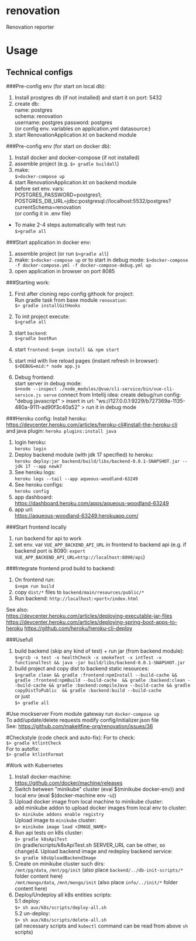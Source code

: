 # renovation
Renovation reporter

# Usage #


Technical configs
-----
###Pre-config env (for start on local db):
1. Install prostgres db (if not installed) and start it on port: 5432
2. create db:  
   name: postgres  
   schema: renovation  
   username: postgres
   password: postgres  
   (or config env. variables on application.yml datasource:)
3. start RenovationApplication.kt on backend module

###Pre-config env (for start on docker db):
1. Install docker and docker-compose (if not installed)  
2. assemble project (e.g. `$> gradle buildall`)
3. make:  
`$>docker-compose up`
4. start RenovationApplication.kt on backend module  
  before set env. vars:  
  POSTGRES_PASSWORD=postgres1;  
  POSTGRES_DB_URL=jdbc:postgresql://localhost:5532/postgres?currentSchema=renovation  
  (or config it in .env file)
* To make 2-4 steps automatically with test run:  
`$>gradle all`

###Start application in docker env:
1. assemble project (or run `$>gradle all`)
2. make: `$>docker-compose up`
   or to start in debug mode:
   `$>docker-compose -f docker-compose.yml -f docker-compose-debug.yml up` 
3. open application in browser on port 8085

###Starting work:
1. First after cloning repo config githook for project:  
   Run gradle task from base module `renovation`:  
   `$> gradle installGitHooks`

2. To init project execute:  
   `$>gradle all`
3. start `backend`:  
   `$>gradle bootRun`
4. start `frontend`:
   `$>npm install && npm start`
5. start mid with live reload pages (instant refresh in browser):  
   `$>DEBUG=mid:* node app.js`
6. Debug frontend:  
   start server in debug mode:  
   `$>node --inspect ./node_modules/@vue/cli-service/bin/vue-cli-service.js serve`
   connect from Intellij idea: create debug/run config:   
   "debug javascript" > insert in url: "ws://127.0.0.1:9229/b727369a-1135-480a-9111-ad90f3c40a52" > run it in debug mode

###Heroku config:
Install heroku:  
https://devcenter.heroku.com/articles/heroku-cli#install-the-heroku-cli  
and java plugin: `heroku plugins:install java`  
1. login heroku:  
   `heroku login`
2. Deploy backend module (with jdk 17 specified) to heroku:  
   `heroku deploy:jar backend/build/libs/backend-0.0.1-SNAPSHOT.jar --jdk 17 --app newk7`
3. See heroku logs:  
   `heroku logs --tail --app aqueous-woodland-63249`
4. See heroku configs:  
   `heroku config`
5. app dashboard:  
   https://dashboard.heroku.com/apps/aqueous-woodland-63249
6. app url:  
   https://aqueous-woodland-63249.herokuapp.com/  

###Start frontend locally
1. run backend for api to work
2. set env. var `VUE_APP_BACKEND_API_URL` in frontend to backend api
   (e.g. if backend port is 8090: `export VUE_APP_BACKEND_API_URL=http://localhost:8090/api`)

###Integrate frontend prod build to backend:
1. On frontend run:  
`$>npm run build`
2. copy `dist/*` files to `backend/main/resources/public/*`
3. Run backend: `http://localhost:<port>/index.html`

See also:  
https://devcenter.heroku.com/articles/deploying-executable-jar-files  
https://devcenter.heroku.com/articles/deploying-spring-boot-apps-to-heroku
https://github.com/heroku/heroku-cli-deploy

###Usefull
1. build backend (skip any kind of test) + run jar (from backend module):  
`$>grcb -x test -x healthCheck -x smokeTest -x intTest -x functionalTest && java -jar build/libs/backend-0.0.1-SNAPSHOT.jar`
2. build project and copy dist to backend static resources:  
`$>gradle clean && gradle :frontend:npmInstall --build-cache && gradle :frontend:npmBuild --build-cache 
 && gradle :backend:clean --build-cache && gradle :backend:compileJava --build-cache && gradle copyDistToPublic 
 && gradle :backend:build --build-cache`  
or just  
`$> gradle all`

#Use mockserver
From module gateway run `docker-compose up`  
To add/update/delete requests modify config/initializer.json file  
See: https://github.com/makeitfine-org/renovation/issues/36

#Checkstyle (code check and auto-fix):
For to check:  
`$> gradle ktlintCheck`  
For to autofix:  
`$> gradle ktlintFormat`

#Work with Kubernetes  
1. Install docker-machine:  
   https://github.com/docker/machine/releases
2. Switch between "minikube" cluster (eval $(minikube docker-env)) and local env (eval $(docker-machine env -u))
3. Upload docker image from local machine to minikube cluster:  
   add minikube addon to upload docker images from local env to cluster:
   `$> minikube addons enable registry`  
    Upload image to `minikube` cluster:  
   `$> minikube image load <IMAGE_NAME>`  
4. Run api tests on k8s cluster:  
   `$> gradle k8sApiTest`  
   (in gradle/scripts/k8sApiTest.sh SERVER_URL can be other, so change)4. Upload backend image and redeploy backend service:  
   `$> gradle k8sUploadBackendImage`  
5. Create on minikube cluster such dirs:  
   `/mnt/pg/data`, `/mnt/pg/init` (also place `backend/../db-init-scripts/*` folder content here)  
   `/mnt/mongo/data`, `/mnt/mongo/init` (also place `info/../init/*` folder content here)
6. Deploy/Undeploy all k8s entities scripts:  
   5.1 deploy:  
   `$> sh aux/k8s/scripts/deploy-all.sh`  
   5.2 un-deploy:  
   `$> sh aux/k8s/scripts/delete-all.sh`  
   (all necessary scripts and `kubectl` command can be read from above `sh` scripts)
